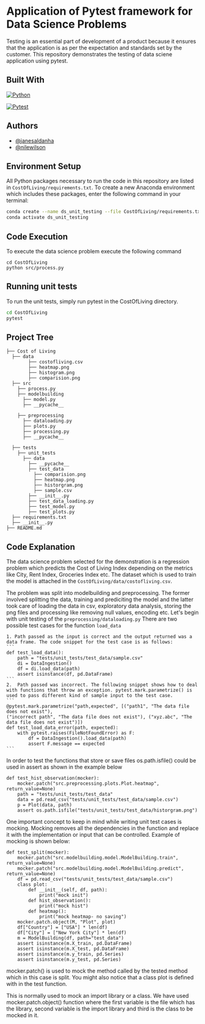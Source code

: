 
# Application of Pytest framework for Data Science Problems

Testing is an essential part of development of a product because it ensures that the application is as per the expectation and standards set by the customer. This repository demonstrates the testing of data sciene application using pytest.
## Built With

[![Python](https://img.shields.io/badge/python-3.9-blue)](https://www.python.org/)

[![Pytest](https://img.shields.io/badge/pytest-7.1.2-green)](https://docs.pytest.org/en/7.1.x/)




## Authors

- [@janesaldanha](https://www.github.com/Jazz4299)
- [@nilewilson](https://www.github.com/niwilso)


## Environment Setup

All Python packages necessary to run the code in this repository are listed in `CostOfLiving/requirements.txt`. To create a new Anaconda environment which includes these packages, enter the following command in your terminal:

```bash
conda create --name ds_unit_testing --file CostOfLiving/requirements.txt
conda activate ds_unit_testing
```
## Code Execution
To execute the data science problem execute the following command
```
cd CostOfLiving
python src/process.py
```

## Running unit tests

To run the unit tests, simply run pytest in the CostOfLiving directory.

```bash
cd CostOfLiving
pytest
```
## Project Tree
    ├── Cost of Living
      ├── data
            ├── costofliving.csv   
            ├── heatmap.png
            ├── histogram.png
            ├── comparision.png       
      ├── src
        ├── process.py
        ├── modelbuilding
          ├── model.py
          ├── __pycache__
        
        ├── preprocessing 
          ├── dataloading.py
          ├── plots.py
          ├── processing.py
          ├── __pycache__

      ├── tests
        ├── unit_tests
          ├── data
            ├── __pycache__
            ├── test_data
              ├── comparision.png
              ├── heatmap.png
              ├── historgram.png
              ├── sample.csv
            ├── __init__.py
            ├── test_data_loading.py
            ├── test_model.py
            ├── test_plots.py
      ├── requirements.txt
      ├── __init__.py
    ├── README.md

## Code Explanation
The data science problem selected for the demonstration is a regression problem which predicts the Cost of Living Index depending on the metrics like City, Rent Index, Groceries Index etc. The dataset which is used to train the model is attached in the ```CostOfLiving/data/costofliving.csv```.

The problem was split into modelbuilding and preprocessing. The former involved splitting the data, training and prediciting the model and the latter took care of loading the data in csv, exploratory data analysis, storing the png files and processing like removing null values, encoding etc. 
Let's begin with unit testing of the `preprocessing/dataloading.py`
There are two possible test cases for the function `load_data`

    1. Path passed as the input is correct and the output returned was a data frame. The code snippet for the test case is as follows:
    ```
    def test_load_data():
        path = "tests/unit_tests/test_data/sample.csv"
        di = DataIngestion()
        df = di.load_data(path)
        assert isinstance(df, pd.DataFrame)
    ```
    2.  Path passed was incorrect. The following snippet shows how to deal with functions that throw an exception. pytest.mark.parametrize() is used to pass different kind of sample input to the test case.
    ```
    @pytest.mark.parametrize("path,expected", [("path1", "The data file does not exist"),
    ("incorrect path", "The data file does not exist"), ("xyz.abc", "The data file does not exist")])
    def test_load_data_error(path, expected):
        with pytest.raises(FileNotFoundError) as F:
            df = DataIngestion().load_data(path)
            assert F.message == expected
    ```

In order to test the functions that store or save files os.path.isfile() could be used in assert as shown in the example below
```
def test_hist_observation(mocker):
    mocker.patch("src.preprocessing.plots.Plot.heatmap", return_value=None)
    path = "tests/unit_tests/test_data"
    data = pd.read_csv("tests/unit_tests/test_data/sample.csv")
    p = Plot(data, path)
    assert os.path.isfile("tests/unit_tests/test_data/historgram.png")
```

One important concept to keep in mind while writing unit test cases is mocking.
Mocking removes all the dependencies in the function and replace it with the implementation
or input that can be controlled. Example of mocking is shown below:
```
def test_split(mocker):
    mocker.patch("src.modelbuilding.model.ModelBuilding.train", return_value=None)
    mocker.patch("src.modelbuilding.model.ModelBuilding.predict", return_value=None)
    df = pd.read_csv("tests/unit_tests/test_data/sample.csv")
    class plot:
        def __init__(self, df, path):
            print("mock init")
        def hist_observation():
            print("mock hist")
        def heatmap():
            print("mock heatmap- no saving")
    mocker.patch.object(M, "Plot", plot)
    df["Country"] = ["USA"] * len(df)
    df["City"] = ["New York City"] * len(df)
    m = ModelBuilding(df, path="test_data")
    assert isinstance(m.X_train, pd.DataFrame)
    assert isinstance(m.X_test, pd.DataFrame)
    assert isinstance(m.y_train, pd.Series)
    assert isinstance(m.y_test, pd.Series)
```
mocker.patch() is used to mock the method called by the tested method which in this case is split. 
You might also notice that a class plot is defined with in the test function.

This is normally used to mock an import library or a class. We have used mocker.patch.object() function
where the first variable is the file which has the library, second variable is the import library and third 
is the class to be mocked in it.


